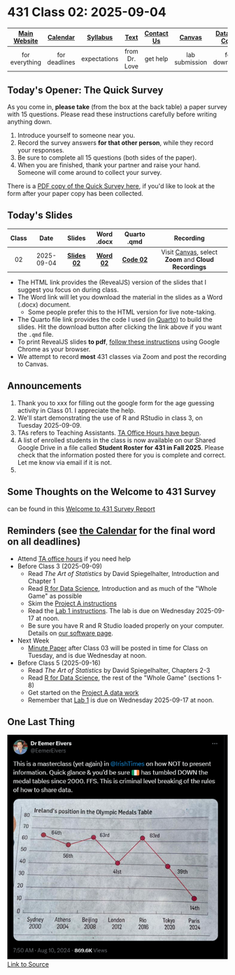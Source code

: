 # 431 Class 02: 2025-09-04

[Main Website](https://thomaselove.github.io/431-2025/) | [Calendar](https://thomaselove.github.io/431-2025/calendar.html) | [Syllabus](https://thomaselove.github.io/431-syllabus-2025/) | [Text](https://thomaselove.github.io/431-book/) | [Contact Us](https://thomaselove.github.io/431-2025/contact.html) | [Canvas](https://canvas.case.edu) | [Data and Code](https://github.com/THOMASELOVE/431-data)
:-----------: | :--------------: | :----------: | :---------: | :-------------: | :-----------: | :------------:
for everything | for deadlines | expectations | from Dr. Love | get help | lab submission | for downloads

## Today's Opener: The Quick Survey

As you come in, **please take** (from the box at the back table) a paper survey with 15 questions. Please read these instructions carefully before writing anything down.

1. Introduce yourself to someone near you.
2. Record the survey answers **for that other person**, while they record your responses.
3. Be sure to complete all 15 questions (both sides of the paper).
4. When you are finished, thank your partner and raise your hand. Someone will come around to collect your survey.

There is a [PDF copy of the Quick Survey here](431_surveyhandout_1perstudent_2025-09-04.pdf), if you'd like to look at the form after your paper copy has been collected.

## Today's Slides

Class | Date | Slides | Word .docx | Quarto .qmd | Recording
:---: | :--------: | :------: | :------: | :------: | :-------------:
02 | 2025-09-04 | **[Slides 02](https://thomaselove.github.io/431-slides-2025/class02.html)** | **[Word 02](https://thomaselove.github.io/431-slides-2025/class02w.docx)** | **[Code 02](https://github.com/THOMASELOVE/431-slides-2025/blob/main/class02.qmd)** | Visit [Canvas](https://canvas.case.edu/), select **Zoom** and **Cloud Recordings**

- The HTML link provides the (RevealJS) version of the slides that I suggest you focus on during class.
- The Word link will let you download the material in the slides as a Word (.docx) document.
    - Some people prefer this to the HTML version for live note-taking.
- The Quarto file link provides the code I used (in [Quarto](https://quarto.org/)) to build the slides. Hit the download button after clicking the link above if you want the `.qmd` file.
- To print RevealJS slides **to pdf**, [follow these instructions](https://quarto.org/docs/presentations/revealjs/presenting.html#print-to-pdf) using Google Chrome as your browser.
- We attempt to record **most** 431 classes via Zoom and post the recording to Canvas.

## Announcements

1. Thank you to xxx for filling out the google form for the age guessing activity in Class 01. I appreciate the help.
2. We'll start demonstrating the use of R and RStudio in class 3, on Tuesday 2025-09-09.
3. TAs refers to Teaching Assistants. [TA Office Hours have begun](https://thomaselove.github.io/431-2025/contact.html#ta-office-hours).
4. A list of enrolled students in the class is now available on our Shared Google Drive in a file called **Student Roster for 431 in Fall 2025**. Please check that the information posted there for you is complete and correct. Let me know via email if it is not.
5. 

## Some Thoughts on the Welcome to 431 Survey

can be found in this [Welcome to 431 Survey Report](welcome_report.md)

## Reminders (see [the Calendar](https://thomaselove.github.io/431-2025/calendar.html) for the final word on all deadlines)

- Attend [TA office hours](https://thomaselove.github.io/431-2025/contact.html#ta-office-hours) if you need help     
- Before Class 3 (2025-09-09)
    - Read *The Art of Statistics* by David Spiegelhalter, Introduction and Chapter 1
    - Read [R for Data Science](https://r4ds.hadley.nz/), Introduction and as much of the "Whole Game" as possible
    - Skim the [Project A instructions](https://thomaselove.github.io/431-projectA-2025/)
    - Read the [Lab 1 instructions](https://github.com/THOMASELOVE/431-labs-2025). The lab is due on Wednesday 2025-09-17 at noon.
    - Be sure you have R and R Studio loaded properly on your computer. Details on [our software page](https://thomaselove.github.io/431-2025/software.html).
- Next Week
    - [Minute Paper](https://github.com/THOMASELOVE/431-minute-2025/tree/main) after Class 03 will be posted in time for Class on Tuesday, and is due Wednesday at noon.    
- Before Class 5 (2025-09-16)
    - Read *The Art of Statistics* by David Spiegelhalter, Chapters 2-3
    - Read [R for Data Science](https://r4ds.hadley.nz/), the rest of the "Whole Game" (sections 1-8)
    - Get started on the [Project A data work](https://thomaselove.github.io/431-projectA-2025/)
    - Remember that [Lab 1](https://github.com/THOMASELOVE/431-labs-2025) is due on Wednesday 2025-09-17 at noon.

## One Last Thing

![](Eivers_2024-08-10.png)  [Link to Source](https://x.com/EemerEivers/status/1822239148519890981)
